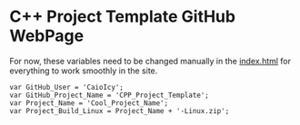 # C++ Project Template GitHub WebPage

For now, these variables need to be changed manually in the [index.html](index.html) for everything to work smoothly in the site.

```
var GitHub_User = 'CaioIcy';
var GitHub_Project_Name = 'CPP_Project_Template';
var Project_Name = 'Cool_Project_Name';
var Project_Build_Linux = Project_Name + '-Linux.zip';
```
